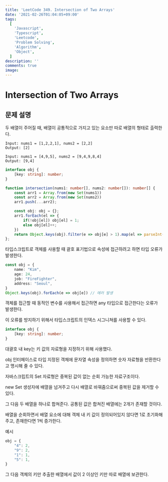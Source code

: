 ```yaml
---
title: 'LeetCode 349. Intersection of Two Arrays'
date: '2021-02-26T01:04:05+09:00'
tags:
  [
    'Javascript',
    'Typescript',
    'Leetcode',
    'Problem Solving',
    'Algorithm',
    'Object',
  ]
description: ''
comments: true
image:
---
```


# Intersection of Two Arrays

## 문제 설명

두 배열이 주어질 때, 배열이 공통적으로 가지고 있는 요소만 따로 배열의 형태로 출력한다.

```
Input: nums1 = [1,2,2,1], nums2 = [2,2]
Output: [2]
```

```
Input: nums1 = [4,9,5], nums2 = [9,4,9,8,4]
Output: [9,4]
```

```Typescript
interface obj {
    [key: string]: number;
}

function intersection(nums1: number[], nums2: number[]): number[] {
    const arr1 = Array.from(new Set(nums1))
    const arr2 = Array.from(new Set(nums2))
    arr1.push(...arr2);

    const obj: obj = {};
    arr1.forEach(el => {
        if(!obj[el]) obj[el] = 1;
        else obj[el]++;
    })
    return Object.keys(obj).filter(e => obj[e] > 1).map(el => parseInt(el, 10))
};
```

타입스크립트로 객체를 사용할 때 괄호 표기법으로 속성에 접근하려고 하면 타입 오류가 발생한다.

```Typescript
const obj = {
    name: "Kim",
    age: 24,
    job: "FireFighter",
    address: "Seoul",
}
Object.keys(obj).forEach(e => obj[e]) // 에러 발생
```

객체를 접근할 때 동적인 변수를 사용해서 접근하면 any 타입으로 접근한다는 오류가 발생한다.

이 오류를 방지하기 위해서 타입스크립트의 인덱스 시그니쳐를 사용할 수 있다.

```Typescript
interface obj {
    [key: string]: number;
}
```

대괄호 내 key는 키 값의 자료형을 지정하기 위해 사용했다.

obj 인터페이스로 타입 지정된 객체에 문자열 속성을 정의하면 숫자 자료형을 반환한다고 명시해 줄 수 있다.

자바스크립트의 Set 자료형은 중복된 값이 없는 순회 가능한 자료구조이다.

new Set 생성자에 배열을 넘겨주고 다시 배열로 바꿔줌으로써 중복된 값을 제거할 수 있다.

그 다음 두 배열을 하나로 합쳐준다. 공통된 값은 합쳐진 배열에는 2개가 존재할 것이다.

배열을 순회하면서 배열 요소에 대해 객체 내 키 값이 정의되어있지 않다면 1로 초기화해주고, 존재한다면 1씩 증가한다.

예시

```Typescript
obj = {
    "4": 2,
    "9": 2,
    "1": 1,
    "5": 1,
}
```

그 다음 객체의 키만 추출한 배열에서 값이 2 이상인 키만 따로 배열에 보관한다.
